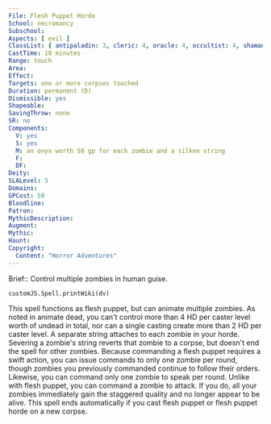 ```yaml
---
File: Flesh Puppet Horde
School: necromancy
Subschool: 
Aspects: [ evil ]
ClassList: { antipaladin: 3, cleric: 4, oracle: 4, occultist: 4, shaman: 4, sorcerer: 5, wizard: 5, spiritualist: 4, witch: 5 }
CastTime: 10 minutes
Range: touch
Area: 
Effect: 
Targets: one or more corpses touched
Duration: permanent (D)
Dismissible: yes
Shapeable: 
SavingThrow: none
SR: no
Components:
  V: yes
  S: yes
  M: an onyx worth 50 gp for each zombie and a silken string
  F: 
  DF: 
Deity: 
SLALevel: 5
Domains: 
GPCost: 50
Bloodline: 
Patron: 
MythicDescription: 
Augment: 
Mythic: 
Haunt: 
Copyright:
  Content: "Horror Adventures"
---
```

Brief:: Control multiple zombies in human guise.

```dataviewjs
customJS.Spell.printWiki(dv)
```

This spell functions as flesh puppet, but can animate multiple zombies. As noted in animate dead, you can't control more than 4 HD per caster level worth of undead in total, nor can a single casting create more than 2 HD per caster level. A separate string attaches to each zombie in your horde. Severing a zombie's string reverts that zombie to a corpse, but doesn't end the spell for other zombies. Because commanding a flesh puppet requires a swift action, you can issue commands to only one zombie per round, though zombies you previously commanded continue to follow their orders. Likewise, you can command only one zombie to speak per round.  Unlike with flesh puppet, you can command a zombie to attack. If you do, all your zombies immediately gain the staggered quality and no longer appear to be alive.  This spell ends automatically if you cast flesh puppet or flesh puppet horde on a new corpse.

